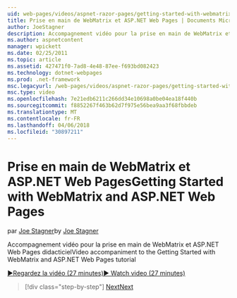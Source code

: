 ```yaml
---
uid: web-pages/videos/aspnet-razor-pages/getting-started-with-webmatrix-and-aspnet-web-pages
title: Prise en main de WebMatrix et ASP.NET Web Pages | Documents Microsoft
author: JoeStagner
description: Accompagnement vidéo pour la prise en main de WebMatrix et ASP.NET Web Pages didacticiel
ms.author: aspnetcontent
manager: wpickett
ms.date: 02/25/2011
ms.topic: article
ms.assetid: 427471f0-7ad8-4e48-87ee-f693bd082423
ms.technology: dotnet-webpages
ms.prod: .net-framework
msc.legacyurl: /web-pages/videos/aspnet-razor-pages/getting-started-with-webmatrix-and-aspnet-web-pages
msc.type: video
ms.openlocfilehash: 7e21edb6211c266dd34e10698a0be04ea18f440b
ms.sourcegitcommit: f8852267f463b62d7f975e56bea9aa3f68fbbdeb
ms.translationtype: MT
ms.contentlocale: fr-FR
ms.lasthandoff: 04/06/2018
ms.locfileid: "30897211"
---
```

<a name="getting-started-with-webmatrix-and-aspnet-web-pages"></a><span data-ttu-id="52ec7-103">Prise en main de WebMatrix et ASP.NET Web Pages</span><span class="sxs-lookup"><span data-stu-id="52ec7-103">Getting Started with WebMatrix and ASP.NET Web Pages</span></span>
====================
<span data-ttu-id="52ec7-104">par [Joe Stagner](https://github.com/JoeStagner)</span><span class="sxs-lookup"><span data-stu-id="52ec7-104">by [Joe Stagner](https://github.com/JoeStagner)</span></span>

<span data-ttu-id="52ec7-105">Accompagnement vidéo pour la prise en main de WebMatrix et ASP.NET Web Pages didacticiel</span><span class="sxs-lookup"><span data-stu-id="52ec7-105">Video accompaniment to the Getting Started with WebMatrix and ASP.NET Web Pages tutorial</span></span>

[<span data-ttu-id="52ec7-106">&#9654;Regardez la vidéo (27 minutes)</span><span class="sxs-lookup"><span data-stu-id="52ec7-106">&#9654; Watch video (27 minutes)</span></span>](https://channel9.msdn.com/Blogs/ASP-NET-Site-Videos/getting-started-with-webmatrix-and-aspnet-web-pages)

> [!div class="step-by-step"]
> [<span data-ttu-id="52ec7-107">Next</span><span class="sxs-lookup"><span data-stu-id="52ec7-107">Next</span></span>](introduction-to-aspnet-web-programming-using-the-razor-syntax.md)
